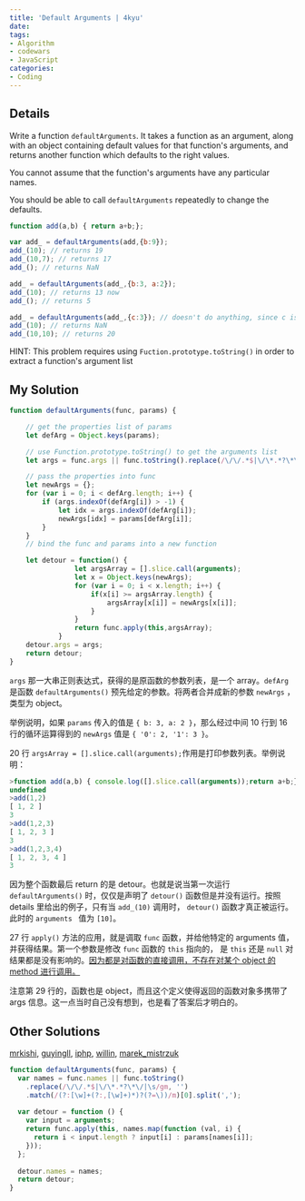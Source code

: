 ```yaml
---
title: 'Default Arguments | 4kyu'
date: 
tags:
- Algorithm
- codewars
- JavaScript
categories: 
- Coding
---
```


## Details

Write a function `defaultArguments`. It takes a function as an argument, along with an object containing default values for that function's arguments, and returns another function which defaults to the right values. 

You cannot assume that the function's arguments have any particular names.

You should be able to call `defaultArguments` repeatedly to change the defaults.

```javascript
function add(a,b) { return a+b;};

var add_ = defaultArguments(add,{b:9});
add_(10); // returns 19
add_(10,7); // returns 17
add_(); // returns NaN

add_ = defaultArguments(add_,{b:3, a:2});
add_(10); // returns 13 now
add_(); // returns 5

add_ = defaultArguments(add_,{c:3}); // doesn't do anything, since c isn't an argument
add_(10); // returns NaN
add_(10,10); // returns 20
```

HINT: This problem requires using `Fuction.prototype.toString()` in order to extract a function's argument list

<!--more-->

## My Solution

```javascript
function defaultArguments(func, params) {

    // get the properties list of params
    let defArg = Object.keys(params);

    // use Function.prototype.toString() to get the arguments list
    let args = func.args || func.toString().replace(/\/\/.*$|\/\*.*?\*\/|\s/gm, '').match(/(?:[\w]+(?:,[\w]+)*)?(?=\))/m)[0].split(',');

    // pass the properties into func
    let newArgs = {};
    for (var i = 0; i < defArg.length; i++) {
        if (args.indexOf(defArg[i]) > -1) {
            let idx = args.indexOf(defArg[i]);
            newArgs[idx] = params[defArg[i]];
        }
    }
    // bind the func and params into a new function

    let detour = function() {
                let argsArray = [].slice.call(arguments);
                let x = Object.keys(newArgs);
                for (var i = 0; i < x.length; i++) {
                    if(x[i] >= argsArray.length) {
                        argsArray[x[i]] = newArgs[x[i]];
                    }
                }
                return func.apply(this,argsArray);
            }
    detour.args = args;
    return detour;
}
```

`args` 那一大串正则表达式，获得的是原函数的参数列表，是一个 array。`defArg` 是函数 `defaultArguments()` 预先给定的参数。将两者合并成新的参数 `newArgs` ，类型为 object。

举例说明，如果 `params` 传入的值是 `{ b: 3, a: 2 }`，那么经过中间 10 行到 16 行的循环运算得到的 `newArgs` 值是 `{ '0': 2, '1': 3 }`。

20 行 `argsArray = [].slice.call(arguments);`作用是打印参数列表。举例说明：

```javascript
>function add(a,b) { console.log([].slice.call(arguments));return a+b;};
undefined
>add(1,2)
[ 1, 2 ]
3
>add(1,2,3)
[ 1, 2, 3 ]
3
>add(1,2,3,4)
[ 1, 2, 3, 4 ]
3
```

因为整个函数最后 return 的是 detour。也就是说当第一次运行 `defaultArguments()` 时，仅仅是声明了 `detour()` 函数但是并没有运行。按照 details 里给出的例子，只有当 `add_(10)` 调用时， `detour()` 函数才真正被运行。此时的 `arguments ` 值为 `[10]`。

27 行 `apply()` 方法的应用，就是调取 `func` 函数，并给他特定的 arguments 值，并获得结果。第一个参数是修改 `func` 函数的 `this` 指向的， 是 `this` 还是 `null` 对结果都是没有影响的。[因为都是对函数的直接调用，不存在对某个 object 的 method 进行调用。](https://stackoverflow.com/questions/9644044/javascript-this-pointer-within-nested-function)

注意第 29 行的，函数也是 object，而且这个定义使得返回的函数对象多携带了 args 信息。这一点当时自己没有想到，也是看了答案后才明白的。

## Other Solutions

 [mrkishi](https://www.codewars.com/users/mrkishi), [guyingll](https://www.codewars.com/users/guyingll), [iphp](https://www.codewars.com/users/iphp), [willin](https://www.codewars.com/users/willin), [marek_mistrzuk](https://www.codewars.com/users/marek_mistrzuk)

```javascript
function defaultArguments(func, params) {
  var names = func.names || func.toString()
    .replace(/\/\/.*$|\/\*.*?\*\/|\s/gm, '')
    .match(/(?:[\w]+(?:,[\w]+)*)?(?=\))/m)[0].split(',');
  
  var detour = function () {
    var input = arguments;
    return func.apply(this, names.map(function (val, i) {
      return i < input.length ? input[i] : params[names[i]];
    }));
  };
  
  detour.names = names;
  return detour;
}
```

